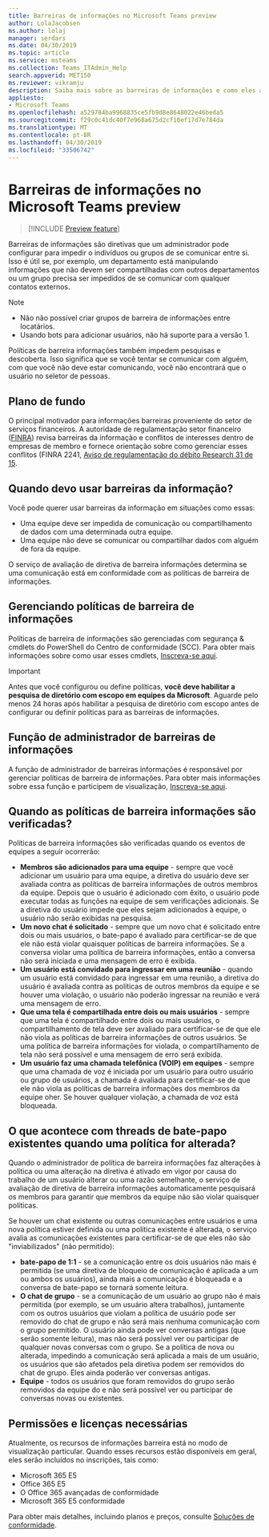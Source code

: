```yaml
---
title: Barreiras de informações no Microsoft Teams preview
author: LolaJacobsen
ms.author: lolaj
manager: serdars
ms.date: 04/30/2019
ms.topic: article
ms.service: msteams
ms.collection: Teams_ITAdmin_Help
search.appverid: MET150
ms.reviewer: vikramju
description: Saiba mais sobre as barreiras de informações e como eles afetam as equipes.
appliesto:
- Microsoft Teams
ms.openlocfilehash: a529784ba9968835ce5fb9d8e8648022e46beda5
ms.sourcegitcommit: f29c0c41dc40f7e968a675d2cf10ef17d7e784da
ms.translationtype: MT
ms.contentlocale: pt-BR
ms.lasthandoff: 04/30/2019
ms.locfileid: "33506742"
---
```

# <a name="information-barriers-in-microsoft-teams-preview"></a>Barreiras de informações no Microsoft Teams preview

> [!INCLUDE [Preview feature](includes/preview-feature.md)]

Barreiras de informações são diretivas que um administrador pode configurar para impedir o indivíduos ou grupos de se comunicar entre si. Isso é útil se, por exemplo, um departamento está manipulando informações que não devem ser compartilhadas com outros departamentos ou um grupo precisa ser impedidos de se comunicar com qualquer contatos externos.

> [!NOTE]
> - Não não possível criar grupos de barreira de informações entre locatários.
> - Usando bots para adicionar usuários, não há suporte para a versão 1.

Políticas de barreira informações também impedem pesquisas e descoberta. Isso significa que se você tentar se comunicar com alguém, com que você não deve estar comunicando, você não encontrará que o usuário no seletor de pessoas.

## <a name="background"></a>Plano de fundo

O principal motivador para informações barreiras proveniente do setor de serviços financeiros. A autoridade de regulamentação setor financeiro ([FINRA]( http://www.finra.org/)) revisa barreiras da informação e conflitos de interesses dentro de empresas de membro e fornece orientação sobre como gerenciar esses conflitos (FINRA 2241, [Aviso de regulamentação do débito Research 31 de 15](http://www.finra.org/sites/default/files/Regulatory-Notice-15-31_0.pdf).  

## <a name="when-should-i-use-information-barriers"></a>Quando devo usar barreiras da informação?

Você pode querer usar barreiras da informação em situações como essas:

- Uma equipe deve ser impedida de comunicação ou compartilhamento de dados com uma determinada outra equipe.
- Uma equipe não deve se comunicar ou compartilhar dados com alguém de fora da equipe.

O serviço de avaliação de diretiva de barreira informações determina se uma comunicação está em conformidade com as políticas de barreira de informações. 

## <a name="managing-information-barrier-policies"></a>Gerenciando políticas de barreira de informações

Políticas de barreira de informações são gerenciadas com segurança & cmdlets do PowerShell do Centro de conformidade (SCC). Para obter mais informações sobre como usar esses cmdlets, [Inscreva-se aqui](https://forms.office.com/Pages/ResponsePage.aspx?id=v4j5cvGGr0GRqy180BHbR1UzUQTEgHVPtD9W5uih2OlUMEwwUzhJSktIMUw2SDJJOE5FT1lTVzVTSS4u).

> [!IMPORTANT]
> Antes que você configurou ou define políticas, **você deve habilitar a pesquisa de diretório com escopo em equipes da Microsoft**. Aguarde pelo menos 24 horas após habilitar a pesquisa de diretório com escopo antes de configurar ou definir políticas para as barreiras de informações.

## <a name="information-barriers-administrator-role"></a>Função de administrador de barreiras de informações

A função de administrador de barreiras informações é responsável por gerenciar políticas de barreira de informações. Para obter mais informações sobre essa função e participem de visualização, [Inscreva-se aqui](https://forms.office.com/Pages/ResponsePage.aspx?id=v4j5cvGGr0GRqy180BHbR1UzUQTEgHVPtD9W5uih2OlUMEwwUzhJSktIMUw2SDJJOE5FT1lTVzVTSS4u).

## <a name="when-are-information-barrier-policies-checked"></a>Quando as políticas de barreira informações são verificadas?

Políticas de barreira informações são verificadas quando os eventos de equipes a seguir ocorrerão:

- **Membros são adicionados para uma equipe** - sempre que você adicionar um usuário para uma equipe, a diretiva do usuário deve ser avaliada contra as políticas de barreira informações de outros membros da equipe. Depois que o usuário é adicionado com êxito, o usuário pode executar todas as funções na equipe de sem verificações adicionais. Se a diretiva do usuário impede que eles sejam adicionados à equipe, o usuário não serão exibidas na pesquisa.
- **Um novo chat é solicitado** - sempre que um novo chat é solicitado entre dois ou mais usuários, o bate-papo é avaliado para certificar-se de que ele não está violar quaisquer políticas de barreira informações. Se a conversa violar uma política de barreira informações, então a conversa não será iniciada e uma mensagem de erro é exibida.
- **Um usuário está convidado para ingressar em uma reunião** - quando um usuário está convidado para ingressar em uma reunião, a diretiva do usuário é avaliada contra as políticas de outros membros da equipe e se houver uma violação, o usuário não poderão ingressar na reunião e verá uma mensagem de erro.
- **Que uma tela é compartilhada entre dois ou mais usuários** - sempre que uma tela é compartilhado entre dois ou mais usuários, o compartilhamento de tela deve ser avaliado para certificar-se de que ele não viola as políticas de barreira informações de outros usuários. Se uma política de barreira informações for violada, o compartilhamento de tela não será possível e uma mensagem de erro será exibida.
- **Um usuário faz uma chamada telefônica (VOIP) em equipes** - sempre que uma chamada de voz é iniciada por um usuário para outro usuário ou grupo de usuários, a chamada é avaliada para certificar-se de que ele não viola as políticas de barreira informações dos membros da equipe oher. Se houver qualquer violação, a chamada de voz está bloqueada.

## <a name="what-happens-to-existing-chat-threads-when-a-policy-is-changed"></a>O que acontece com threads de bate-papo existentes quando uma política for alterada?

Quando o administrador de política de barreira informações faz alterações à política ou uma alteração na diretiva é ativado em vigor por causa do trabalho de um usuário alterar ou uma razão semelhante, o serviço de avaliação de diretiva de barreira informações automaticamente pesquisará os membros para garantir que membros da equipe não são violar quaisquer políticas. 

Se houver um chat existente ou outras comunicações entre usuários e uma nova política estiver definida ou uma política existente é alterada, o serviço avalia as comunicações existentes para certificar-se de que eles não são "inviabilizados" (não permitido): 

- **bate-papo de 1:1** - se a comunicação entre os dois usuários não mais é permitida (se uma diretiva de bloqueio de comunicação é aplicada a um ou ambos os usuários), ainda mais a comunicação é bloqueada e a conversa de bate-papo se tornará somente leitura.
- **O chat de grupo** - se a comunicação de um usuário ao grupo não é mais permitida (por exemplo, se um usuário altera trabalhos), juntamente com os outros usuários que violam a política de usuário pode ser removido do chat de grupo e não será mais nenhuma comunicação com o grupo permitido. O usuário ainda pode ver conversas antigas (que serão somente leitura), mas não será possível ver ou participar de qualquer novas conversas com o grupo. Se a política de nova ou alterada, impedindo a comunicação será aplicada a mais de um usuário, os usuários que são afetados pela diretiva podem ser removidos do chat de grupo. Eles ainda poderão ver conversas antigas. 
- **Equipe** - todos os usuários que foram removidos do grupo serão removidos da equipe do e não será possível ver ou participar de conversas novas ou existentes.

## <a name="required-licenses-and-permissions"></a>Permissões e licenças necessárias

Atualmente, os recursos de informações barreira está no modo de visualização particular. Quando esses recursos estão disponíveis em geral, eles serão incluídos no inscrições, tais como:

- Microsoft 365 E5
- Office 365 E5
- O Office 365 avançadas de conformidade
- Microsoft 365 E5 conformidade

Para obter mais detalhes, incluindo planos e preços, consulte [Soluções de conformidade](https://products.office.com/business/security-and-compliance/compliance-solutions?rtc=1).